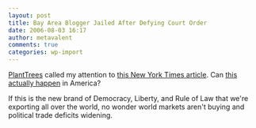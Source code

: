 ```yaml
---
layout: post
title: Bay Area Blogger Jailed After Defying Court Order
date: 2006-08-03 16:17
author: metavalent
comments: true
categories: wp-import
---
```

<a href="https://www.planttrees.org/events.php?event=8.3_Josh%20Wolf%20Blogger%20Jailed">PlantTrees</a>  called my attention to <a href="https://www.nytimes.com/2006/08/02/us/02protest.html">this New York Times article</a>.  Can <a href="https://www.joshwolf.net/blog/">this actually happen</a> in America? 

If this is the new brand of Democracy, Liberty, and Rule of Law that we're exporting all over the world, no wonder world markets aren't buying and political trade deficits widening.
